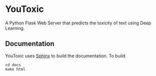 # YouToxic
A Python Flask Web Server that predicts the toxicity of text using Deep Learning.

## Documentation
YouToxic uses [Sphinx](http://www.sphinx-doc.org/en/master/) to build the documentation.
To build
```
cd docs
make html
```